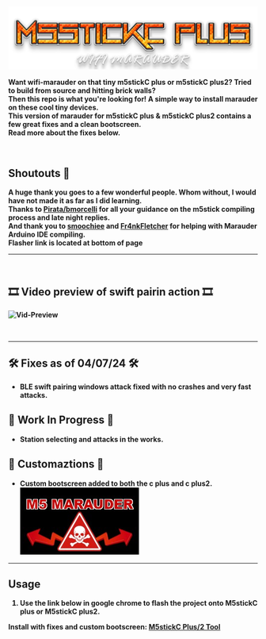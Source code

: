 ![Header](Images/main-header.png)
<br>

<b>Want wifi-marauder on that tiny m5stickC plus or m5stickC plus2? Tried to build from source and hitting brick walls? <br> Then this repo is what you're looking for! A simple way to install marauder on these cool tiny devices. <br> 
This version of marauder for m5stickC plus & m5stickC plus2 contains a few great fixes and a clean bootscreen.<br>
Read more about the fixes below. 

<br>

## Shoutouts 📢
<b>A huge thank you goes to a few wonderful people. Whom without, I would have not made it as far as I did learning.</b> <br>
<b>Thanks to <a href=https://github.com/bmorcelli>Pirata/bmorcelli</a> for all your guidance on the m5stick compiling process and late night replies.</b> <br>
<b>And thank you to <a href=https://github.com/smoochiee>smoochiee</a> and <a href=https://github.com/Fr4nkFletcher>Fr4nkFletcher</a> for helping with Marauder Arduino IDE compiling.</b><br>
<b>Flasher link is located at bottom of page</b>
<hr>
<br>

## 🎞️ Video preview of swift pairin action 🎞️
![Vid-Preview](https://i.imgur.com/Vu14hHU.gif)

<br>
<hr>

## 🛠️ Fixes as of 04/07/24 🛠️
- BLE swift pairing windows attack fixed with no crashes and very fast attacks.

## 🚧 Work In Progress 🚧
- Station selecting and attacks in the works.

## 🌟 Customaztions 🌟
- Custom bootscreen added to both the c plus and c plus2.<br>
![2USB](Images/M5boot-screen.jpg)

<hr>

## Usage
1. Use the link below in google chrome to flash the project onto M5stickC plus or M5stickC plus2.



**Install with fixes and custom bootscreen:** <a href=https://atomnft.github.io/M5stick-Marauder/flash0.html>M5stickC Plus/2 Tool</a>